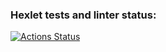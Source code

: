 ### Hexlet tests and linter status:
[![Actions Status](https://github.com/artch3r/frontend-project-11/workflows/hexlet-check/badge.svg)](https://github.com/artch3r/frontend-project-11/actions)